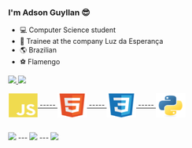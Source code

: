 ### I'm Adson Guyllan 😎

- 💻 Computer Science student
- 🏢 Trainee at the company Luz da Esperança
- 🌎 Brazilian
- ⚽ Flamengo

<div>
  <a href="https://github.com/adsonguyllan">
  <img height="180em" src="https://github-readme-stats.vercel.app/api?username=adsonguyllan&show_icons=true&theme=vision-friendly-dark&include_all_commits=true&count_private=true"/>
  <img height="180em" src="https://github-readme-stats.vercel.app/api/top-langs/?username=adsonguyllan&layout=compact&langs_count=7&theme=vision-friendly-dark"/>
</div>

  <div style="display: inline_block"><br>
  <img align="center" alt="Rafa-Js" height="50" width="60" src="https://raw.githubusercontent.com/devicons/devicon/master/icons/javascript/javascript-plain.svg">
    -----
  <img align="center" alt="Rafa-HTML" height="50" width="60" src="https://raw.githubusercontent.com/devicons/devicon/master/icons/html5/html5-original.svg">
    -----
  <img align="center" alt="Rafa-CSS" height="50" width="60" src="https://raw.githubusercontent.com/devicons/devicon/master/icons/css3/css3-original.svg">
    -----
  <img align="center" alt="Rafa-Python" height="50" width="60" src="https://raw.githubusercontent.com/devicons/devicon/master/icons/python/python-original.svg">
</div>
  
  ##
  
  <div> 
  <a href="https://instagram.com/adsn_guylln" target="_blank"><img src="https://img.shields.io/badge/-Instagram-%23E4405F?style=for-the-badge&logo=instagram&logoColor=white" target="_blank"></a>
    ---
  <a href = "mailto:adsguyll365@gmail.com"><img src="https://img.shields.io/badge/-Gmail-%23333?style=for-the-badge&logo=gmail&logoColor=white" target="_blank"></a>
    ---
  <a href="https://www.linkedin.com/in/adson-guyllan-39a23721a/"_blank"><img src="https://img.shields.io/badge/-LinkedIn-%230077B5?style=for-the-badge&logo=linkedin&logoColor=white" target="_blank"></a>
 
